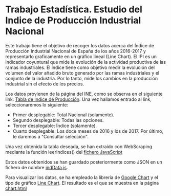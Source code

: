 # Trabajo Estadística. Estudio del Indice de Producción Industrial Nacional

Este trabajo tiene el objetivo de recoger los datos acerca del Índice de Producción Industrial Nacional de España de los años 2016-2017 y representarlo graficamente en un gráfico lineal (Line Chart).
El IPI es un indicador coyuntural que mide la evolución de la actividad productiva de las ramas industriales. El índice tiene como objetivo medir la evolución del volumen del valor añadido bruto generado por las ramas industriales y el conjunto de la industria. Por lo tanto, mide los cambios en la producción industrial sin el efecto de los precios.

Los datos provienen de la página del INE, como se observa en el siguiente link: [Tabla de Índice de Producción](http://www.ine.es/jaxiT3/Tabla.htm?t=26061).
Una vez hallamos entrado al link, seleccionaremos lo siguiente:
- Primer desplegable: Total Nacional (solamente).
- Segundo desplegable: Todas las opciones.
- Tercer desplegable: Índice (solamente).
- Cuarto desplegable: Los doce meses de 2016 y los de 2017.
Por último, le daremos a "Consultar selección".

Una vez obtenida la tabla deseada, se han extraído con WebScraping mediante la función leerIndices() del [fichero JavaScript](TrabajoEstadistica/funcion.js)

Estos datos obtenidos se han guardado posteriormente como JSON en un fichero de nombre [indData.js](TrabajoEstadistica/indData.js).

Para visualizar los datos, se ha empleado la librería de [Google Chart](https://developers.google.com/chart/) y el tipo de gráfico [Line Chart](https://developers.google.com/chart/interactive/docs/gallery/linechart).
El resultado es el que se muestra en la página [chart.html](TrabajoEstadistica/chart.html)
